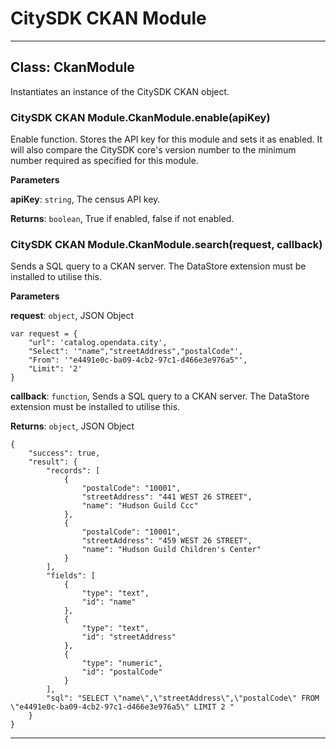 # CitySDK CKAN Module





* * *

## Class: CkanModule
Instantiates an instance of the CitySDK CKAN object.

### CitySDK CKAN Module.CkanModule.enable(apiKey) 

Enable function. Stores the API key for this module and sets it as enabled.  It will also compare the CitySDK core's version number to the minimum number required as specified for this module.

**Parameters**

**apiKey**: `string`, The census API key.

**Returns**: `boolean`, True if enabled, false if not enabled.

### CitySDK CKAN Module.CkanModule.search(request, callback) 

Sends a SQL query to a CKAN server.The DataStore extension must be installed to utilise this.

**Parameters**

**request**: `object`, JSON Object <pre><code>var request = {    "url": 'catalog.opendata.city',    "Select": '"name","streetAddress","postalCode"',    "From": '"e4491e0c-ba09-4cb2-97c1-d466e3e976a5"',    "Limit": '2'}</code></pre>

**callback**: `function`, Sends a SQL query to a CKAN server.The DataStore extension must be installed to utilise this.

**Returns**: `object`, JSON Object<pre><code>{    "success": true,    "result": {        "records": [            {                "postalCode": "10001",                "streetAddress": "441 WEST 26 STREET",                "name": "Hudson Guild Ccc"            },            {                "postalCode": "10001",                "streetAddress": "459 WEST 26 STREET",                "name": "Hudson Guild Children's Center"            }        ],        "fields": [            {                "type": "text",                "id": "name"            },            {                "type": "text",                "id": "streetAddress"            },            {                "type": "numeric",                "id": "postalCode"            }        ],        "sql": "SELECT \"name\",\"streetAddress\",\"postalCode\" FROM \"e4491e0c-ba09-4cb2-97c1-d466e3e976a5\" LIMIT 2 "    }}</code></pre>



* * *










